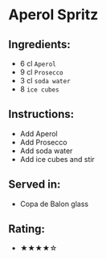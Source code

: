 # Aperol Spritz

## Ingredients:
- 6 cl `Aperol`
- 9 cl `Prosecco`
- 3 cl `soda water`
- 8 `ice cubes`

## Instructions:
- Add Aperol
- Add Prosecco
- Add soda water
- Add ice cubes and stir

## Served in:
- Copa de Balon glass

## Rating:
- ★★★★☆